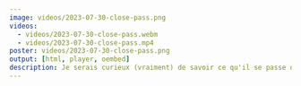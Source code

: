 ```yaml
---
image: videos/2023-07-30-close-pass.png
videos:
  - videos/2023-07-30-close-pass.webm
  - videos/2023-07-30-close-pass.mp4
poster: videos/2023-07-30-close-pass.png
output: [html, player, oembed]
description: Je serais curieux (vraiment) de savoir ce qu'il se passe dans la tête de ces gens lorsqu'ils entreprennent une telle manœuvre ? 🤔
---
```

